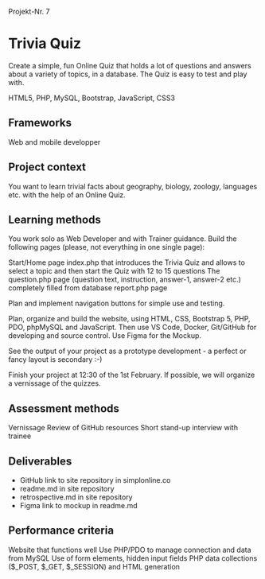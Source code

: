 Projekt-Nr. 7 
# Trivia Quiz

Create a simple, fun Online Quiz that holds a lot of questions and answers about a variety of topics, in a database. The Quiz is easy to test and play with.

HTML5, PHP, MySQL, Bootstrap, JavaScript, CSS3

## Frameworks
Web and mobile developper

## Project context
You want to learn trivial facts about geography, biology, zoology, languages etc. with the help of an Online Quiz.

## Learning methods
You work solo as Web Developer and with Trainer guidance. Build the following pages (please, not everything in one single page):

Start/Home page index.php that introduces the Trivia Quiz and allows to select a topic and then start the Quiz with 12 to 15 questions
The question.php page (question text, instruction, answer-1, answer-2 etc.) completely filled from database
report.php page

Plan and implement navigation buttons for simple use and testing.

Plan, organize and build the website, using HTML, CSS, Bootstrap 5, PHP, PDO, phpMySQL and JavaScript. Then use VS Code, Docker, Git/GitHub for developing and source control. Use Figma for the Mockup.

See the output of your project as a prototype development - a perfect or fancy layout is secondary :-)

Finish your project at 12:30 of the 1st February. If possible, we will organize a vernissage of the quizzes.

## Assessment methods
Vernissage
Review of GitHub resources
Short stand-up interview with trainee

## Deliverables
- GitHub link to site repository in simplonline.co
- readme.md in site repository
- retrospective.md in site repository
- Figma link to mockup in readme.md

## Performance criteria
Website that functions well
Use PHP/PDO to manage connection and data from MySQL
Use of form elements, hidden input fields
PHP data collections ($_POST, $_GET, $_SESSION) and HTML generation

